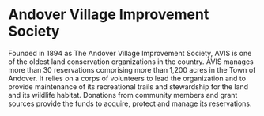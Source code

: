 # Andover Village Improvement Society

Founded in 1894 as The Andover Village Improvement Society, AVIS is one of the oldest land conservation organizations in the country. AVIS manages more than 30 reservations comprising more than 1,200 acres in the Town of Andover. It relies on a corps of volunteers to lead the organization and to provide maintenance of its recreational trails and stewardship for the land and its wildlife habitat. Donations from community members and grant sources provide the funds to acquire, protect and manage its reservations.
